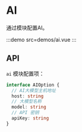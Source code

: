 # AI

通过模块配置AI。

:::demo src=demos/ai.vue
:::

## API

`ai` 模块配置项：

```typescript
interface AIOption {
  // AI大模型主机地址
  host: string
  // 大模型名称
  model: string
  // API 密钥
  apiKey: string
}
```
